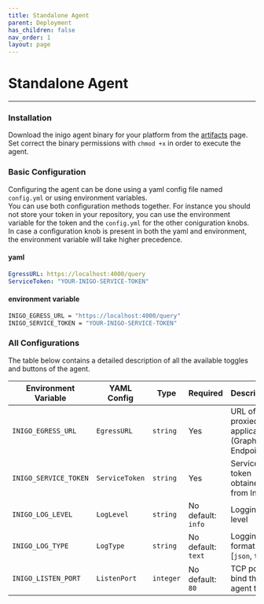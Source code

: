 ```yaml
---
title: Standalone Agent
parent: Deployment
has_children: false
nav_order: 1
layout: page
---
```


# Standalone Agent
------------------

### Installation

Download the inigo agent binary for your platform from the [artifacts](https://github.com/inigolabs/artifacts/releases) page. Set correct the binary permissions with `chmod +x` in order to execute the agent. 

### Basic Configuration

Configuring the agent can be done using a yaml config file named `config.yml` or using environment variables.  
You can use both configuration methods together. For instance you should not store your token in your repository, you can use the environment variable for the token and the `config.yml` for the other coniguration knobs.  
In case a configuration knob is present in both the yaml and environment, the environment variable will take higher precedence. 

#### yaml 
  ``` yaml
  EgressURL: https://localhost:4000/query
  ServiceToken: "YOUR-INIGO-SERVICE-TOKEN"
  ```

#### environment variable
  ```bash
  INIGO_EGRESS_URL = "https://localhost:4000/query"
  INIGO_SERVICE_TOKEN = "YOUR-INIGO-SERVICE-TOKEN"
  ```

### All Configurations
The table below contains a detailed description of all the available toggles and buttons of the agent.

| Environment Variable | YAML Config | Type | Required | Description |
| --- | --- | --- | --- | --- |
| `INIGO_EGRESS_URL` | `EgressURL` | `string` | Yes | URL of the proxied application (GraphQL Endpoint) |
| `INIGO_SERVICE_TOKEN` | `ServiceToken` | `string` | Yes | Service token obtained from Inigo |
| `INIGO_LOG_LEVEL` | `LogLevel` | `string` | No<br>default: `info` | Logging level |
| `INIGO_LOG_TYPE` | `LogType` | `string` | No<br>default: `text`| Logging format [`json`, `text`] |
| `INIGO_LISTEN_PORT` | `ListenPort` | `integer` | No<br>default: `80`| TCP port to bind the agent to |
